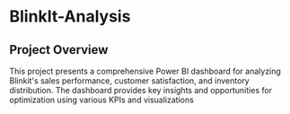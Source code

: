 # BlinkIt-Analysis

## Project Overview
This project presents a comprehensive Power BI dashboard for analyzing Blinkit's sales performance, customer satisfaction, and inventory distribution. The dashboard provides key insights and opportunities for optimization using various KPIs and visualizations
